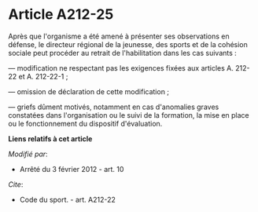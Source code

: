 # Article A212-25

Après que l'organisme a été amené à présenter ses observations en défense, le directeur régional de la jeunesse, des sports
et de la cohésion sociale peut procéder au retrait de l'habilitation dans les cas suivants : 

― modification ne respectant pas les exigences fixées aux articles A. 212-22 et A. 212-22-1 ; 

― omission de déclaration de cette modification ; 

― griefs dûment motivés, notamment en cas d'anomalies graves constatées dans l'organisation ou le suivi de la formation, la
mise en place ou le fonctionnement du dispositif d'évaluation.

**Liens relatifs à cet article**

_Modifié par_:

  - Arrêté du 3 février 2012 - art. 10

_Cite_:

  - Code du sport. - art. A212-22
